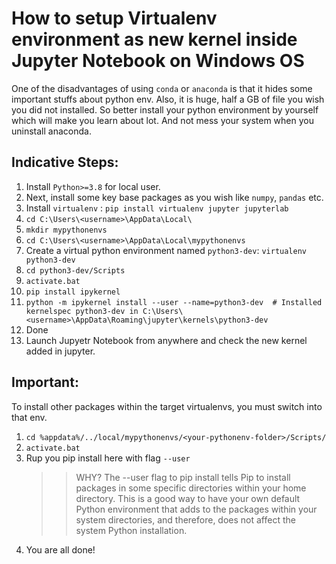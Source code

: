# How to setup Virtualenv environment as new kernel inside Jupyter Notebook on Windows OS

One of the disadvantages of using `conda` or `anaconda` is that it hides some important stuffs about python env.
Also, it is huge, half a GB of file you wish you did not installed. So better install your python environment by yourself which
will make you learn about lot. And not mess your system when you uninstall anaconda. 

## Indicative Steps:

1. Install `Python>=3.8` for local user.
2. Next, install some key base packages as you wish like `numpy`, `pandas` etc. 
3. Install `virtualenv` : `pip install virtualenv jupyter jupyterlab`
4. `cd C:\Users\<username>\AppData\Local\` 
5. `mkdir mypythonenvs`
6. `cd C:\Users\<username>\AppData\Local\mypythonenvs`
7. Create a virtual python environment named `python3-dev`: `virtualenv python3-dev`
8. `cd python3-dev/Scripts`
9. `activate.bat`
10. `pip install ipykernel`
11. `python -m ipykernel install --user --name=python3-dev  # Installed kernelspec python3-dev in C:\Users\<username>\AppData\Roaming\jupyter\kernels\python3-dev`
12. Done
13. Launch Jupyetr Notebook from anywhere and check the new kernel added in jupyter. 


## Important: 
To install other packages within the target virtualenvs, you must switch into that env.  
1. `cd %appdata%/../local/mypythonenvs/<your-pythonenv-folder>/Scripts/`
2. `activate.bat` 
3. Rup you pip install here with flag `--user` 
   >> WHY? The --user flag to pip install tells Pip to install packages in some specific directories within your home directory. This is a good way to have your own default Python environment that adds to the packages within your system directories, and therefore, does not affect the system Python installation.
4. You are all done!
